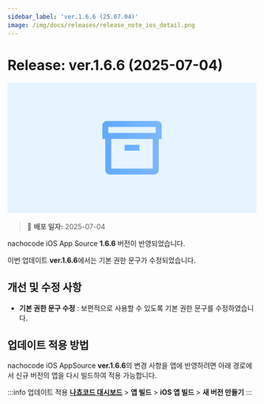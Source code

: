 ```yaml
---
sidebar_label: 'ver.1.6.6 (25.07.04)'
image: /img/docs/releases/release_note_ios_detail.png
---
```


# Release: ver.1.6.6 (2025-07-04)

![ios_detail](../../../../../static/img/docs/releases/release_note_ios_detail.png)

> 🔔 **배포 일자:** 2025-07-04

nachocode iOS App Source **1.6.6** 버전이 반영되었습니다.

이번 업데이트 **ver.1.6.6**에서는 기본 권한 문구가 수정되었습니다.

## 개선 및 수정 사항

- **기본 권한 문구 수정** : 보편적으로 사용할 수 있도록 기본 권한 문구를 수정하였습니다.

## 업데이트 적용 방법

nachocode iOS AppSource **ver.1.6.6**의 변경 사항을 앱에 반영하려면 아래 경로에서 신규 버전의 앱을 다시 빌드하여 적용 가능합니다.

:::info 업데이트 적용
[**나쵸코드 대시보드**](https://nachocode.io/?utm_source=docs&utm_medium=documentation&utm_campaign=devguide) > **앱 빌드** > **iOS 앱 빌드** > **새 버전 만들기**
:::
